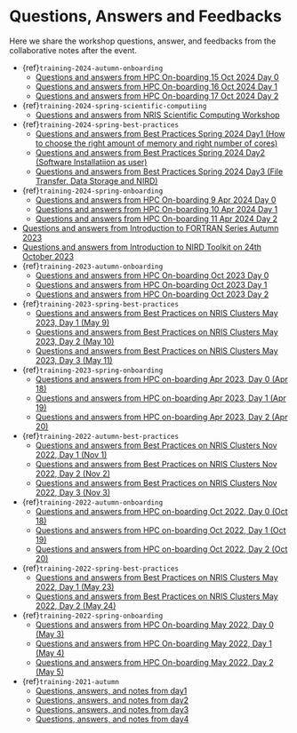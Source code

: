 # Questions, Answers and Feedbacks

Here we share the workshop questions, answer, and feedbacks from the collaborative 
notes after the event.

- {ref}`training-2024-autumn-onboarding`
	- [Questions and answers from HPC On-boarding 15 Oct 2024 Day 0](https://md.sigma2.no/hpc-onboarding-Oct-15-2024)
	- [Questions and answers from HPC On-boarding 16 Oct 2024 Day 1](https://md.sigma2.no/hpc-onboarding-Oct-16-2024)
	- [Questions and answers from HPC On-boarding 17 Oct 2024 Day 2](https://md.sigma2.no/hpc-onboarding-Oct-17-2024)
- {ref}`training-2024-spring-scientific-computiing`
  - [Questions and answers from NRIS Scientific Computing Workshop](https://md.sigma2.no/scientific-computing-workshop)
- {ref}`training-2024-spring-best-practices`
  - [Questions and answers from Best Practices Spring 2024 Day1 (How to choose the right amount of memory and right number of cores)](https://md.sigma2.no/qanda-archive-best-practices-spring2024)
  - [Questions and answers from Best Practices Spring 2024 Day2 (Software Installatiion as user)](https://md.sigma2.no/qanda-archive-best-practices-spring2024-day2)
  - [Questions and answers from Best Practices Spring 2024 Day3 (File Transfer, Data Storage and NIRD)](https://md.sigma2.no/best-practices-training-spring2024)
- {ref}`training-2024-spring-onboarding`
  - [Questions and answers from HPC On-boarding 9 Apr 2024 Day 0](https://md.sigma2.no/n1LZOKOmQR-clMgqgeOr4g)
  - [Questions and answers from HPC On-boarding 10 Apr 2024 Day 1](https://md.sigma2.no/weunEf2gT7mnM1okU4MOGA)
  - [Questions and answers from HPC On-boarding 11 Apr 2024 Day 2](https://md.sigma2.no/hpc-onboarding-April2024) 
- [Questions and answers from Introduction to FORTRAN Series Autumn 2023](https://md.sigma2.no/YQjft6kvR5SUolKJtm3QOA)
- [Questions and answers from Introduction to NIRD Toolkit on 24th October 2023](https://md.sigma2.no/introduction-to-nird-toolkit)
- {ref}`training-2023-autumn-onboarding`
  - [Questions and answers from HPC On-boarding Oct 2023 Day 0](https://md.sigma2.no/ioTn-FGQTm2Bw3v5YeCXHQ)
  - [Questions and answers from HPC On-boarding Oct 2023 Day 1](https://md.sigma2.no/2RZ9bF1BSaCpkQ90OuEXmA) 
  - [Questions and answers from HPC On-boarding Oct 2023 Day 2](https://md.sigma2.no/dEY7PA0ITkarb7jzW-XBWg)  
- {ref}`training-2023-spring-best-practices`
  - [Questions and answers from Best Practices on NRIS Clusters May 2023, Day 1 (May 9)](https://md.sigma2.no/3imgsU1KSV2SNk9m44kbnw)
  - [Questions and answers from Best Practices on NRIS Clusters May 2023, Day 2 (May 10)](https://md.sigma2.no/fSq3uN77SnefUIEf5bP4vw)
  - [Questions and answers from Best Practices on NRIS Clusters May 2023, Day 3 (May 11)](https://md.sigma2.no/Pm6B9ohCRl6Ne6VB26tkow) 
- {ref}`training-2023-spring-onboarding`
  - [Questions and answers from HPC on-boarding Apr 2023, Day 0 (Apr 18)](https://md.sigma2.no/45qiXesPSEWmdily6I65bA)
  - [Questions and answers from HPC on-boarding Apr 2023, Day 1 (Apr 19)](https://md.sigma2.no/HauUyzY9QMWCJ5xKCpmVKQ)
  - [Questions and answers from HPC on-boarding Apr 2023, Day 2 (Apr 20)](https://md.sigma2.no/yrGPYBTuQTa0SD50c6RhoQ)
- {ref}`training-2022-autumn-best-practices`
  - [Questions and answers from Best Practices on NRIS Clusters Nov 2022, Day 1 (Nov 1)](https://md.sigma2.no/EZnXUmmsT9CGwlayz1F9xA)
  - [Questions and answers from Best Practices on NRIS Clusters Nov 2022, Day 2 (Nov 2)](https://md.sigma2.no/So3XP6n0R56W42SnwqHoeg)
  - [Questions and answers from Best Practices on NRIS Clusters Nov 2022, Day 3 (Nov 3)](https://md.sigma2.no/VLcxCXmNTdy4zKq_xaPUrA)
- {ref}`training-2022-autumn-onboarding`
  - [Questions and answers from HPC on-boarding Oct 2022, Day 0 (Oct 18)](https://md.sigma2.no/qqoDOErERAm2KIPMQKCKcQ)
  - [Questions and answers from HPC on-boarding Oct 2022, Day 1 (Oct 19)](https://md.sigma2.no/XPgMoPiaRNeN-tLCYla3Ug)
  - [Questions and answers from HPC on-boarding Oct 2022, Day 2 (Oct 20)](https://md.sigma2.no/3xb-QvL-RQ6g2-bQtavANQ)
- {ref}`training-2022-spring-best-practices`
  - [Questions and answers from Best Practices on NRIS Clusters May 2022, Day 1 (May 23)](https://md.sigma2.no/d2sIqLq1R8WTh8c6KJHg9A)
  - [Questions and answers from Best Practices on NRIS Clusters May 2022, Day 2 (May 24)](https://md.sigma2.no/8a2nNrqmRJGpwepBejcv_A)
- {ref}`training-2022-spring-onboarding`
  - [Questions and answers from HPC On-boarding May 2022, Day 0 (May 3)](https://md.sigma2.no/lraXdx4ASqi750xkslK63A)
  - [Questions and answers from HPC On-boarding May 2022, Day 1 (May 4)](https://md.sigma2.no/teGo9s3VTHC5SOpUfA-luQ)
  - [Questions and answers from HPC On-boarding May 2022, Day 2 (May 5)](https://md.sigma2.no/rcsdAT6WTgKVG_t3OyOFVg)
- {ref}`training-2021-autumn`
  - [Questions, answers, and notes from day1](https://md.sigma2.no/2LFOgejcSWy7m5soMzk3HQ)
  - [Questions, answers, and notes from day2](https://md.sigma2.no/QCnLXJVgTiqByDWYaA7Gjg)
  - [Questions, answers, and notes from day3](https://md.sigma2.no/11kQBgeET8aqTWSeXu0fNw)
  - [Questions, answers, and notes from day4](https://md.sigma2.no/lO9SXtIOSzuyyaN4elYf8w)

